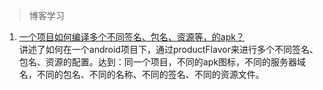 >博客学习

1. [一个项目如何编译多个不同签名、包名、资源等，的apk？](https://github.com/liuhuan2015/androidprojectoneformore)<br>
讲述了如何在一个android项目下，通过productFlavor来进行多个不同签名、包名、资源的配置。达到：同一个项目，不同的apk图标，不同的服务器域名，不同的包名、不同的名称、不同的签名、不同的资源文件。

